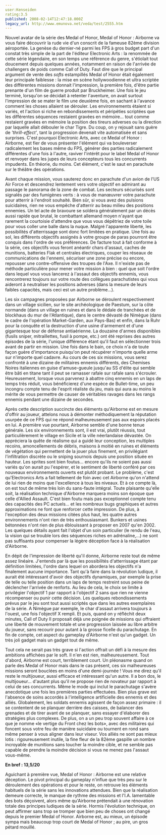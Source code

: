 ```yaml
---
user:Kenseiden
rating:3.5
published: 2008-02-14T12:47:18.000Z
legacy_url: http://www.emunova.net/veda/test/2555.htm
---
```

Nouvel avatar de la série des Medal of Honor, Medal of Honor : Airborne va vous faire découvrir la rude vie d'un conscrit de la fameuse 82ème division aéroportée. La genèse du dernier-né parmi les FPS à gros budget part d'un constat très simple de la part de l'éditeur Electronic Arts : la renommée de cette série légendaire, en son temps une référence du genre, s'étiolait tout doucement depuis quelques années, notamment en raison de l'arrivée de challengers de poids comme Call of Duty. Faut dire que le principal argument de vente des _softs_ estampillés Medal of Honor était également leur principale faiblesse : la mise en scène hollywoodienne et ultra scriptée des différentes missions donnait l'impression, la première fois, d'être partie prenante d'un film de guerre produit par Bruckheimer. Une fois le jeu terminé, lorsqu'on se décidait à retenter l'aventure, on avait surtout l'impression de se mater le film une deuxième fois, en sachant à l'avance comment les choses allaient se dérouler. Les environnements étaient si variés, et l'action si riche en rebondissements et péripéties scriptées que les différentes séquences restaient gravées en mémoire... tout comme restaient gravées en mémoire la position des tireurs adverses ou la direction par laquelle allait débouler le char Tigre. Du coup, on y rejouait sans guère de _'thrill-effect'_, tant la progression devenait vite automatisée et sans surprises. C'est pourquoi Electronic Arts, avec ce Medal of Honor : Airborne, est fier de vous présenter l'élément qui va bouleverser radicalement les bases même du FPS, générer des parties radicalement différentes d'une fois à l'autre, raviver l'intérêt pour le label Medal of Honor et renvoyer dans les jupes de leurs concepteurs tous les concurrents impudents. En théorie, du moins. Cet élément, c'est le saut en parachute sur le théâtre des opérations.  

  

Avant chaque mission, vous sauterez donc en parachute d'un avion de l'US Air Force et descendrez lentement vers votre objectif en admirant au passage le panorama de la zone de combat. Les secteurs sécurisés sont signalés par des fumigènes verts : à vous de manœuvrer votre parachute pour atterrir à l'endroit souhaité. Bien sûr, si vous avez des pulsions suicidaires, rien ne vous empêche d'atterrir au beau milieu des positions ennemies. Un tel acte de bravoure se soldera généralement par un décès aussi rapide que brutal, le combattant allemand moyen n'ayant que rarement la courtoisie d'attendre que vous vous dépêtriez de votre toile pour vous coller une balle dans la nuque. Malgré l'apparente liberté, les possibilités d'atterrissage sont donc fort limitées en pratique. Une fois au sol, les différents objectifs assignés à votre groupe de paras pourront être conquis dans l'ordre de vos préférences. De facture tout à fait conforme à la série, ces objectifs vous feront anéantir chars d'assaut, caches de munitions, batteries Flak et centrales électriques, couper les réseaux de communications de l'ennemi, sécuriser une zone précise ou encore, repousser une contre-offensive des troupes de l'Axe. Il n'existe pas de méthode particulière pour mener votre mission à bien : quel que soit l'ordre dans lequel vous vous lancerez à l'assaut des objectifs ennemis, vous rencontrerez toujours sur votre route des collègues parachutistes qui vous aideront à neutraliser les positions adverses (dans la mesure de leurs faibles capacités, mais ceci est un autre problème...).  

  

Les six campagnes proposées par Airborne se déroulent respectivement dans un village sicilien, sur le site archéologique de Paestum, sur la côte normande (dans un village en ruines et dans le dédale de tranchées et de blockhaus du mur de l'Atlantique), dans le centre dévasté de Nimègue (dans le cadre de l'opération Market-Garden, aux Pays-Bas) et enfin, dans la Ruhr pour la conquête et la destruction d'une usine d'armement et d'une gigantesque tour de défense antiaérienne. La douzaine d'armes disponibles (fusils sniper, mitraillettes, fusil à pompe, etc.) ont été reprises des autres épisodes de la série, l'unique différence étant qu'il faut en sélectionner trois avant de partir en mission. Une fois dans le bain, ce choix n'a de toute façon guère d'importance puisqu'on peut récupérer n'importe quelle arme sur n'importe quel cadavre. Au cours de ces six missions, vous serez confronté à une dizaine de militaires ennemis différents, des Chemises Noires italiennes en guise d'amuse-gueule jusqu'au SS d'élite qui semble être bâti en titane tant il peut se ramasser rafale sur rafale sans s'écrouler. Heureusement, lorsque vous parvenez à abattre cinq ennemis en un laps de temps très réduit, vous bénéficierez d'une espèce de Bullet-time, un peu incongru compte tenu de l'esprit réaliste du jeu, mais qui aura au moins le mérite de vous permettre de causer de véritables ravages dans les rangs ennemis pendant une dizaine de secondes.  

  

Après cette description succincte des éléments qu'Airborne est en mesure d'offrir au joueur, attelons nous à démonter méthodiquement la réputation usurpée de ce FPS qui ne répond malheureusement pas aux espoirs placés en lui. A première vue pourtant, Airborne semble d'une bonne tenue générale. Les six environnements sont, il est vrai, plutôt réussis, tout particulièrement le village en Sicile et la ville néerlandaise dévastée. On appréciera la quête de réalisme qui a guidé leur conception, les multiples recoins, amoncellements de débris, maisons à moitié en ruines et éléments de végétation qui permettent de la jouer plus finement, en privilégiant l'infiltration discrète ou le sniping sournois depuis une position située en hauteur. Les sprites sont bien foutus... encore qu'ils ne soient pas aussi variés qu'on aurait pu l'espérer, et le sentiment de liberté conféré par ces nouveaux environnements ouverts est plutôt probant. Le problème, c'est qu'Electronics Arts a fait tellement de foin avec cet Airborne qu'on n'attend de lui rien de moins que l'excellence à tous les niveaux. Et à ce compte là, on est tout de même très loin du sans-faute intégral. Toute plaisante qu'elle soit, la réalisation technique d'Airborne marquera moins son époque que celle d'Allied Assault. C'est bien foutu mais pas exceptionnel compte tenu des capacités des PC actuels... et les nombreux bugs graphiques et autres approximations ne font que renforcer cette impression. De plus, à l'exception des deux missions citées plus haut, les quatre autres environnements n'ont rien de très enthousiasmant. Bunkers et usines bétonnées n'ont rien de plus éblouissant à proposer en 2007 qu'en 2002\. Les quelques détails ayant fait l'objet d'un soin particulier (le rendu de l'eau, la vision qui se trouble lors des séquences riches en adrénaline,...) ne sont pas suffisants pour compenser la légère déception face à la réalisation d'Airborne.  

  

En dépit de l'impression de liberté qu'il donne, Airborne reste tout de même assez linéaire. J'entends par là que les possibilités d'atterrissage étant par définition limitées, l'ordre dans lequel on abordera les objectifs n'a finalement aucune importance. Tant qu'à faire dans la révolution ludique, il aurait été intéressant d'avoir des objectifs dynamiques, par exemple la prise de telle ou telle position dans un laps de temps restreint sous peine de déclencher l'arrivée de renforts. Au lieu de cela, le choix se limite à privilégier l'objectif 1 par rapport à l'objectif 2 sans que rien ne vienne récompenser ou punir cette décision. Les quelques rebondissements prévus par le jeu sont tout aussi scriptés que dans les autres exemplaires de la série. A Nimègue par exemple, le char d'assaut arrivera toujours à l'ouest, une fois l'objectif X rempli. Et puis, quand on y réfléchit deux minutes, Call of Duty II proposait déjà une poignée de missions qui offraient une liberté de mouvement totale et une progression laissée au libre arbitre du joueur, sans recourir pour autant à la grosse ficelle du parachutage. En fin de compte, cet aspect du gameplay d'Airborne n'est qu'un gadget. Un très joli gadget mais un gadget tout de même.  

  

Tout cela ne serait pas très grave si l'action offrait un défi à la mesure des ambitions affichées par le soft. Il n'en est rien, malheureusement. Tout d'abord, Airborne est court, terriblement court. Un pléonasme quand on parle des Medal of Honor mais dans le cas présent, ces six malheureuses missions seront bouclées en moins d'une demi-journée ! Vous me direz qu'il reste le multijoueur, aussi efficace et intéressant qu'un autre. Il a bon dos, le multijoueur... d'autant plus qu'il ne propose rien de novateur par rapport à celui de ses concurrents. Même le mode qui inclut le parachutage s'avère anecdotique une fois les premières parties effectuées. Bien plus grave est l'absence de soins accordés à l'intelligence artificielle des ennemis et des alliés. Globalement, les soldats ennemis agissent de façon assez primaire : il se contentent de se planquer derrière des caisses, de balancer des grenades et de tirer avant de se planquer, sans essayer d'élaborer des stratégies plus complexes. De plus, on a un peu trop souvent affaire à ce que je nomme «le vertige du Front chez les bots», avec des militaires qui foncent sous votre feu de manière suicidaire ou tournent en rond sans même penser à vous aligner dans leur viseur. Vos alliés ne sont pas mieux lotis : rigoureusement inutile, la fine fleur de la 82ème gaspille un nombre incroyable de munitions sans toucher la moindre cible, et ne semble pas capable de prendre la moindre décision si vous ne menez pas l'assaut vous-même.  

  

**En bref : 13,5/20**   

Aguichant à première vue, Medal of Honor : Airborne est une relative déception. Le pivot principal du gameplay n'influe que très peu sur le déroulement des opérations et pour le reste, on retrouve les éléments habituels de la série sans les innovations attendues. Bien que la réalisation demeure correcte, le manque de rythme des missions et l'I.A. lamentable des bots déçoivent, alors même qu'Airborne prétendait à une rénovation totale des principes ludiques de la série. Hormis l'évolution technique, on peut affirmer sans trop se tromper que bien peu de choses ont changé depuis le premier Medal of Honor. Airborne est, au mieux, un épisode sympa mais beaucoup trop court de Medal of Honor ; au pire, un gros pétard mouillé.